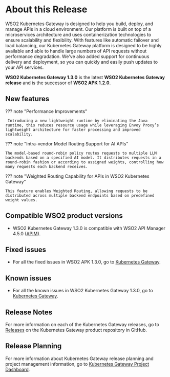 # About this Release

WSO2 Kubernetes Gateway is designed to help you build, deploy, and manage APIs in a cloud environment. Our platform is built on top of a microservices architecture and uses containerization technologies to ensure scalability and flexibility. With features like automatic failover and load balancing, our Kubernetes Gateway platform is designed to be highly available and able to handle large numbers of API requests without performance degradation. We've also added support for continuous delivery and deployment, so you can quickly and easily push updates to your API services.

**WSO2 Kubernetes Gateway 1.3.0** is the latest **WSO2 Kubernetes Gateway release** and is the successor of **WSO2 APK 1.2.0**.

## New features

??? note "Performance Improvements"

     Introducing a new lightweight runtime by eliminating the Java runtime, this reduces resource usage while leveraging Envoy Proxy’s lightweight architecture for faster processing and improved scalability.

??? note "Intra-vendor Model Routing Support for AI APIs"

    The model-based round-robin policy routes requests to multiple LLM backends based on a specified AI model. It distributes requests in a round-robin fashion or according to assigned weights, controlling how many requests each backend receives.

??? note "Weighted Routing Capability for APIs in WSO2 Kubernetes Gateway"

    This feature enables Weighted Routing, allowing requests to be distributed across multiple backend endpoints based on predefined weight values.


## Compatible WSO2 product versions

- WSO2 Kubernetes Gateway 1.3.0 is compatible with WSO2 API Manager 4.5.0 (<a href="https://apim.docs.wso2.com/en/latest/" target="_blank">APIM</a>).

## Fixed issues

- For all the fixed issues in WSO2 APK 1.3.0, go to <a href="https://github.com/wso2/apk/issues?q=is%3Aissue+is%3Aclosed+closed%3A2024-04-10..2024-10-29" target="_blank">Kubernetes Gateway</a>.

## Known issues

- For all the known issues in WSO2 Kubernetes Gateway 1.3.0, go to <a href="https://github.com/wso2/apk/issues?q=is%3Aopen+is%3Aissue" target="_blank">Kubernetes Gateway</a>.

## Release Notes

For more information on each of the Kubernetes Gateway releases, go to <a href="https://github.com/wso2/apk/releases" target="_blank">Releases</a> on the Kubernetes Gateway product repository in GitHub.

## Release Planning

For more information about Kubernetes Gateway release planning and project management information, go to <a href="https://github.com/orgs/wso2/projects/80/" target="_blank">Kubernetes Gateway Project Dashboard</a>.

